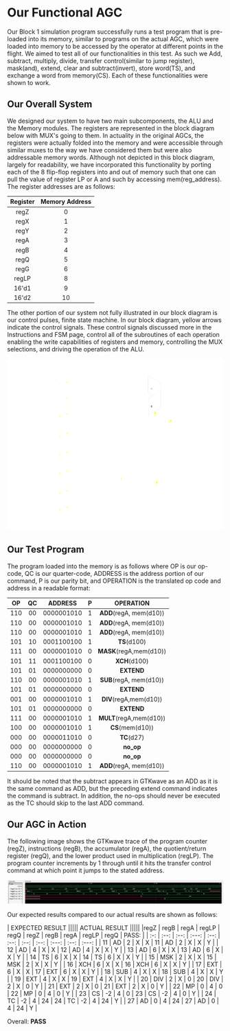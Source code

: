 # Our Functional AGC

Our Block 1 simulation program successfully runs a test program that is pre-loaded into its memory, similar to programs on the actual AGC, which were loaded into memory to be accessed by the operator at different points in the flight. We aimed to test all of our functionalities in this test. As such we Add, subtract, multiply, divide, transfer control(similar to jump register), mask(and), extend, clear and subtract(invert), store word(TS), and exchange a word from memory(CS). Each of these functionalities were shown to work.  

## Our Overall System  
We designed our system to have two main subcomponents, the ALU and the Memory modules. The registers are represented in the block diagram below with MUX's going to them. In actuality in the original AGCs, the registers were actually folded into the memory and were accessible through similar muxes to the way we have considered them but were also addressable memory words. Although not depicted in this block diagram, largely for readability, we have incorporated this functionality by porting each of the 8 flip-flop registers into and out of memory such that one can pull the value of register LP or A and such by accessing mem(reg_address). The register addresses are as follows:

| Register | Memory Address |
| :------: | :----------: |
| regZ     |      0       |
| regX     |      1       |
| regY     |      2       |
| regA     |      3       |
| regB     |      4       |
| regQ     |      5       |
| regG     |      6       |
| regLP    |      8       |
| 16'd1    |      9       |
| 16'd2    |     10       |

The other portion of our system not fully illustrated in our block diagram is our control pulses, finite state machine. In our block diagram, yellow arrows indicate the control signals. These control signals discussed more in the Instructions and FSM page, control all of the subroutines of each operation enabling the write capabilities of registers and memory, controlling the MUX selections, and driving the operation of the ALU.  

![Block Diagram](./images/block_diagram.png)  

## Our Test Program

The program loaded into the memory is as follows where OP is our op-code, QC is our quarter-code, ADDRESS is the address portion of our command, P is our parity bit, and OPERATION is the translated op code and address in a readable format:

| OP | QC  | ADDRESS | P | OPERATION |
| :--: | :--: | :---:| :--: | :--: |
| 110 | 00 | 0000001010 | 1 | **ADD**(regA, mem(d10)) |
| 110 | 00 | 0000001010 | 1 | **ADD**(regA, mem(d10)) |
| 110 | 00 | 0000001010 | 1 | **ADD**(regA, mem(d10)) |
| 101 | 10 | 0001100100 | 1 | **TS**(d100) |
| 111 | 00 | 0000001010 | 0 | **MASK**(regA,mem(d10)) |
| 101 | 11 | 0001100100 | 0 | **XCH**(d100) |
| 101 | 01 | 0000000000 | 0 | **EXTEND** |
| 110 | 00 | 0000001010 | 1 | **SUB**(regA, mem(d10)) |
| 101 | 01 | 0000000000 | 0 | **EXTEND** |
| 001 | 00 | 0000001010 | 1 | **DIV**(regA,mem(d10)) |
| 101 | 01 | 0000000000 | 0 | **EXTEND** |
| 111 | 00 | 0000001010 | 1 | **MULT**(regA,mem(d10)) |
| 100 | 00 | 0000001010 | 1 | **CS**(mem(d10)) |
| 000 | 00 | 0000011010 | 0 | **TC**(d27) |
| 000 | 00 | 0000000000 | 0 | **no_op** |
| 000 | 00 | 0000000000 | 0 | **no_op** |
| 110 | 00 | 0000001010 | 1 | **ADD**(regA, mem(d10)) |


It should be noted that the subtract appears in GTKwave as an ADD as it is the same command as ADD, but the preceding extend command indicates the command is subtract. In addition, the no-ops should never be executed as the TC should skip to the last ADD command.

## Our AGC in Action  
The following image shows the GTKwave trace of the program counter (regZ), instructions (regB), the accumulator (regA), the quotient/return register (regQ), and the lower product used in multiplication (regLP). The program counter increments by 1 through until it hits the transfer control command at which point it jumps to the stated address.  


![Working GTKwave Trace](./images/AGC_Working.JPG)  


Our expected results compared to our actual results are shown as follows:

| EXPECTED RESULT ||||| ACTUAL RESULT |||||
|regZ | regB | regA | regLP | regQ | regZ | regB | regA | regLP | regQ | PASS: |
| :-: | :--: | :--: | :---: | :--: | :--: | :--: | :--: | :---: | :--: | :---: |
| 11  |  AD  |  2   |   X   |  X   |  11  |  AD  |  2   |   X   |  X   |   Y   |
| 12  |  AD  |  4   |   X   |  X   |  12  |  AD  |  4   |   X   |  X   |   Y   |
| 13  |  AD  |  6   |   X   |  X   |  13  |  AD  |  6   |   X   |  X   |   Y   |
| 14  |  TS  |  6   |   X   |  X   |  14  |  TS  |  6   |   X   |  X   |   Y   |
| 15  |  MSK |  2   |   X   |  X   |  15  |  MSK |  2   |   X   |  X   |   Y   |
| 16  |  XCH |  6   |   X   |  X   |  16  |  XCH |  6   |   X   |  X   |   Y   |
| 17  |  EXT |  6   |   X   |  X   |  17  |  EXT |  6   |   X   |  X   |   Y   |
| 18  |  SUB |  4   |   X   |  X   |  18  |  SUB |  4   |   X   |  X   |   Y   |
| 19  |  EXT |  4   |   X   |  X   |  19  |  EXT |  4   |   X   |  X   |   Y   |
| 20  |  DIV |  2   |   X   |  0   |  20  |  DIV |  2   |   X   |  0   |   Y   |
| 21  |  EXT |  2   |   X   |  0   |  21  |  EXT |  2   |   X   |  0   |   Y   |
| 22  |  MP  |  0   |   4   |  0   |  22  |  MP  |  0   |   4   |  0   |   Y   |
| 23  |  CS  | -2   |   4   |  0   |  23  |  CS  | -2   |   4   |  0   |   Y   |
| 24  |  TC  | -2   |   4   | 24   |  24  |  TC  | -2   |   4   | 24   |   Y   |
| 27  |  AD  |  0   |   4   | 24   |  27  |  AD  |  0   |   4   | 24   |   Y   |

Overall: **PASS**  
